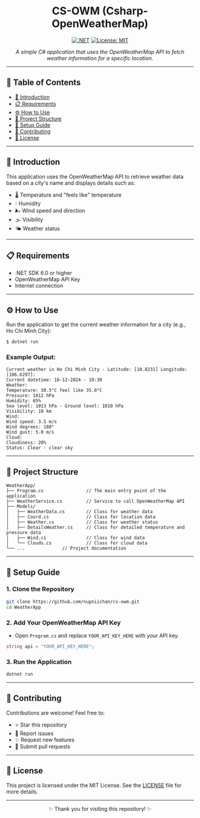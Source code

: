 <div align="center">

# CS-OWM (Csharp-OpenWeatherMap)

[![.NET](https://img.shields.io/badge/.NET-512BD4?style=for-the-badge&logo=.net&logoColor=white)](https://dotnet.microsoft.com/) [![License: MIT](https://img.shields.io/badge/License-MIT-green?style=for-the-badge)](https://opensource.org/licenses/MIT)

*A simple C# application that uses the OpenWeatherMap API to fetch weather information for a specific location.*
</div>

---

## 📖 Table of Contents
- [📢 Introduction](#-introduction)
- [📋 Requirements](#-requirements)
- [⚙️ How to Use](#️-how-to-use)
- [📂 Project Structure](#-project-structure)
- [🚀 Setup Guide](#-setup-guide)
- [🤝 Contributing](#-contributing)
- [📜 License](#-license)

---

## 📢 Introduction
This application uses the OpenWeatherMap API to retrieve weather data based on a city's name and displays details such as:
- 🌡️ Temperature and "feels like" temperature
- 💧 Humidity
- 🌬️ Wind speed and direction
- 🌫️ Visibility
- 🌤️ Weather status

---

## 📋 Requirements
- .NET SDK 6.0 or higher
- OpenWeatherMap API Key
- Internet connection

---

## ⚙️ How to Use
Run the application to get the current weather information for a city (e.g., Ho Chi Minh City):
```bash
$ dotnet run
```

### Example Output:
```
Current weather in Ho Chi Minh City - Latitude: [10.8231] Longitude: [106.6297]:
Current datetime: 16-12-2024 - 10:30
Weather:
Temperature: 30.5°C feel like 35.0°C
Pressure: 1012 hPa
Humidity: 65%
Sea level: 1013 hPa - Ground level: 1010 hPa
Visibility: 10 km
Wind:
Wind speed: 3.5 m/s
Wind degrees: 180°
Wind gust: 5.0 m/s
Cloud:
Cloudiness: 20%
Status: Clear - clear sky
```

---

## 📂 Project Structure
```
WeatherApp/
├── Program.cs                // The main entry point of the application
├── WeatherService.cs         // Service to call OpenWeatherMap API
├── Models/
│   ├── WeatherData.cs        // Class for weather data
│   ├── Coord.cs              // Class for location data
│   ├── Weather.cs            // Class for weather status
│   ├── DetailsWeather.cs     // Class for detailed temperature and pressure data
│   ├── Wind.cs               // Class for wind data
│   └── Clouds.cs             // Class for cloud data
└── ...              // Project documentation
```

---

## 🚀 Setup Guide

### 1. Clone the Repository
```bash
git clone https://github.com/nupniichan/cs-owm.git
cd WeatherApp
```

### 2. Add Your OpenWeatherMap API Key
- Open `Program.cs` and replace `YOUR_API_KEY_HERE` with your API key.
```csharp
string api = "YOUR_API_KEY_HERE";
```

### 3. Run the Application
```bash
dotnet run
```

---

## 🤝 Contributing
Contributions are welcome! Feel free to:
- ⭐ Star this repository
- 🐛 Report issues
- ✨ Request new features
- 🔧 Submit pull requests

---

## 📜 License
This project is licensed under the MIT License. See the [LICENSE](https://github.com/nupniichan/cs-owm/blob/main/LICENSE.txt) file for more details.

---

<div align="center">✨ Thank you for visiting this repository! ✨</div>

